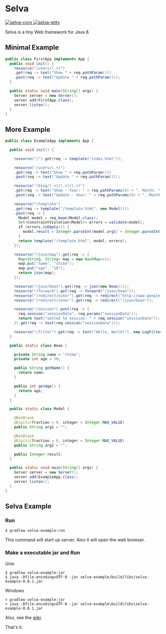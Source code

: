 
# Selva

[ ![selva-core](https://api.bintray.com/packages/chibat/maven/selva-core/images/download.svg) ](https://bintray.com/chibat/maven/selva-core/_latestVersion)
[ ![selva-jetty](https://api.bintray.com/packages/chibat/maven/selva-jetty/images/download.svg) ](https://bintray.com/chibat/maven/selva-jetty/_latestVersion)

Selva is a tiny Web framework for Java 8.

## Minimal Example 

```java
public class FirstApp implements App {
  public void init() {
    resource("/users/(.+)")
    .get(req -> text("Show " + req.pathParam()))
    .post(req -> text("Update " + req.pathParam()));
  }

  public static void main(String[] args) {
    Server server = new Server();
    server.add(FirstApp.class);
    server.listen();
  }
}
```

## More Example

```java
public class ExampleApp implements App {

  public void init() {

    resource("/").get(req -> template("index.html"));

    resource("/users/(.+)")
    .get(req -> text("Show " + req.pathParam()))
    .post(req -> text("Update " + req.pathParam()));

    resource("/blog/(.+)/(.+)/(.+)")
    .get(req -> text("Show - Year: " + req.pathParams(0) + ", Month: " + req.pathParams(1) + ", Day: " + req.pathParams(2)))
    .post(req -> text("Update - Year: " + req.pathParams(0) + ", Month: " + req.pathParams(1) + ", Day: " + req.pathParams(2)));

    resource("/template")
    .get(req -> template("/template.html", new Model()))
    .post(req -> {
      Model model = req.bean(Model.class);
      Set<ConstraintViolation<Model>> errors = validate(model);
      if (errors.isEmpty()) {
        model.result = Integer.parseInt(model.arg1) + Integer.parseInt(model.arg2);
      }
      return template("/template.html", model, errors);
    });

    resource("/json/map").get(req -> {
      Map<String, String> map = new HashMap<>();
      map.put("name", "chiba");
      map.put("age", "10");
      return json(map);
    });

    resource("/json/bean").get(req -> json(new Bean()));
    resource("/forward").get(req -> forward("/json/bean"));
    resource("/redirect/outer").get(req -> redirect("http://www.google.com"));
    resource("/redirect/inner").get(req -> redirect("/json/bean"));

    resource("/session").post(req -> {
      req.session("sessionData", req.params("sessionData"));
      return text("setted to session: " + req.session("sessionData"));
    }).get(req -> text(req.session("sessionData")));

    resource("/filter").get(req -> text("Hello, World!"), new LogFilter());
  }

  public static class Bean {

    private String name = "chiba";
    private int age = 30;

    public String getName() {
      return name;
    }

    public int getAge() {
      return age;
    }
  }

  public static class Model {

    @NotBlank
    @Digits(fraction = 0, integer = Integer.MAX_VALUE)
    public String arg1 = "";

    @NotBlank
    @Digits(fraction = 0, integer = Integer.MAX_VALUE)
    public String arg2 = "";

    public Integer result;
  }

  public static void main(String[] args) {
    Server server = new Server();
    server.add(ExampleApp.class);
    server.listen();
  }
}
```

## Selva Example

### Run

```
$ gradlew selva-example:run
```

This command will start up server.
Also it will open the web browser.

### Make a executable jar and Run

Unix
```
$ gradlew selva-example:jar
$ java -Dfile.encoding=UTF-8 -jar selva-example/build/libs/selva-example-0.0.1.jar
```
Windows
```
> gradlew selva-example:jar
> java -Dfile.encoding=UTF-8 -jar selva-example\build\libs\selva-example-0.0.1.jar
```

Also, see the [wiki](https://github.com/chibat/selva/wiki).

That's it.

